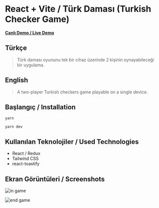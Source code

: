 # React + Vite / Türk Daması (Turkish Checker Game)

[**Canlı Demo / Live Demo**](https://nnakress.github.io/turkish-checkers-game/)

## Türkçe
 > Türk daması oyununu tek bir cihaz üzerinde 2 kişinin oynayabileceği bir uygulama.

## English
 > A two-player Turkish checkers game playable on a single device.

## Başlangıç / Installation

```
yarn

yarn dev
```


## Kullanılan Teknolojiler / Used Technologies
- React / Redux
- Tailwind CSS
- react-toastify

## Ekran Görüntüleri / Screenshots
![in game](https://github.com/NNakreSS/turkish-checkers-game/assets/87872407/ffbc5d35-7516-4d92-943f-982761bafd5e)

![end game](https://github.com/NNakreSS/turkish-checkers-game/assets/87872407/3b4630d5-ed83-4d27-89ee-6a6bed844834)
